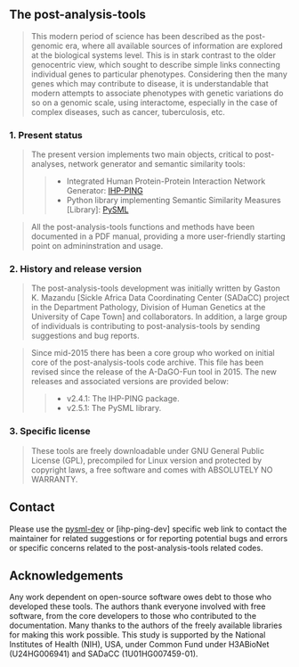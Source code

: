 ## The post-analysis-tools
>
> This modern period of science has been described as the post-genomic era, where all available sources of information are explored at the biological systems level. This is in stark contrast to the older genocentric view, which sought to describe simple links connecting individual genes to particular phenotypes. Considering then the many genes which may contribute to disease, it is understandable that modern attempts to associate phenotypes with genetic variations do so on a genomic scale, using interactome, especially in the case of complex diseases, such as cancer, tuberculosis, etc.

### 1. Present status

> The present version implements two main objects, critical to post-analyses, network generator and semantic similarity tools:
   >> - Integrated Human Protein-Protein Interaction Network Generator: [IHP-PING](./ihp-ping-dev) 
   >> - Python library implementing Semantic Similarity Measures \[Library\]: [PySML](./pysml-dev)
   >>
   
> All the post-analysis-tools functions and methods have been documented in a PDF manual, providing a more user-friendly starting point on admininstration and usage.

### 2. History and release version

> The post-analysis-tools development was initially written by Gaston K. Mazandu \[Sickle Africa Data Coordinating Center (SADaCC) project in the Department Pathology, Division of Human Genetics at the University of Cape Town\] and collaborators. In addition, a large group of individuals is contributing to post-analysis-tools by sending suggestions and bug reports.

> Since mid-2015 there has been a core group who worked on initial core of the post-analysis-tools code archive. This file has been revised since the release of the A-DaGO-Fun tool in 2015. The new releases and associated versions are provided below:
>>- v2.4.1: The IHP-PING package.
>>- v2.5.1: The PySML library.
>>

### 3. Specific license
>These tools are freely downloadable under GNU General Public License (GPL), precompiled for Linux version and protected by copyright laws, a free software and comes with ABSOLUTELY NO WARRANTY.
>

## Contact
Please use the [pysml-dev]() or [ihp-ping-dev] specific web link to contact the maintainer for related suggestions or for reporting potential bugs and errors or specific concerns related to the post-analysis-tools related codes. 

## Acknowledgements
Any work dependent on open-source software owes debt to those who developed these tools. The authors thank everyone involved with free software, from the core developers to those who contributed to the documentation. Many thanks to the authors of the freely available libraries for making this work possible. This study is supported by the National Institutes of Health (NIH), USA, under Common Fund under H3ABioNet (U24HG006941) and SADaCC (1U01HG007459-01).
